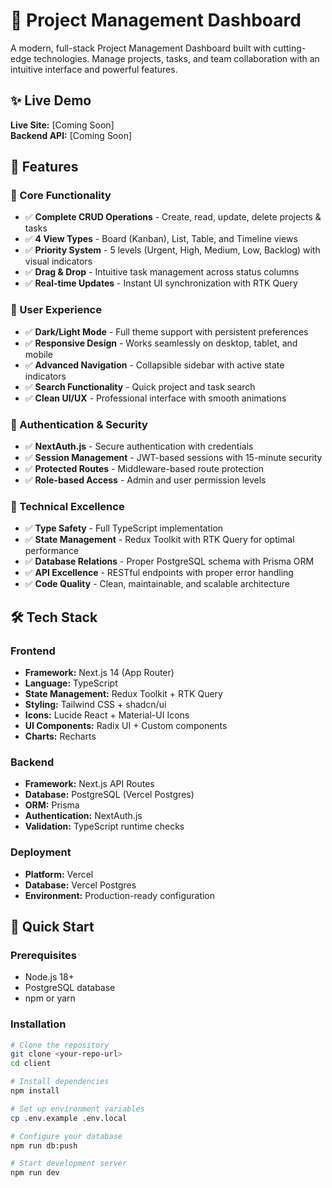 # 🚀 Project Management Dashboard

A modern, full-stack Project Management Dashboard built with cutting-edge technologies. Manage projects, tasks, and team collaboration with an intuitive interface and powerful features.

## ✨ Live Demo

**Live Site:** [Coming Soon]  
**Backend API:** [Coming Soon]

## 🎯 Features

### 🎨 Core Functionality
- ✅ **Complete CRUD Operations** - Create, read, update, delete projects & tasks
- ✅ **4 View Types** - Board (Kanban), List, Table, and Timeline views
- ✅ **Priority System** - 5 levels (Urgent, High, Medium, Low, Backlog) with visual indicators
- ✅ **Drag & Drop** - Intuitive task management across status columns
- ✅ **Real-time Updates** - Instant UI synchronization with RTK Query

### 🎪 User Experience
- ✅ **Dark/Light Mode** - Full theme support with persistent preferences
- ✅ **Responsive Design** - Works seamlessly on desktop, tablet, and mobile
- ✅ **Advanced Navigation** - Collapsible sidebar with active state indicators
- ✅ **Search Functionality** - Quick project and task search
- ✅ **Clean UI/UX** - Professional interface with smooth animations

### 🔐 Authentication & Security
- ✅ **NextAuth.js** - Secure authentication with credentials
- ✅ **Session Management** - JWT-based sessions with 15-minute security
- ✅ **Protected Routes** - Middleware-based route protection
- ✅ **Role-based Access** - Admin and user permission levels

### 🔧 Technical Excellence
- ✅ **Type Safety** - Full TypeScript implementation
- ✅ **State Management** - Redux Toolkit with RTK Query for optimal performance
- ✅ **Database Relations** - Proper PostgreSQL schema with Prisma ORM
- ✅ **API Excellence** - RESTful endpoints with proper error handling
- ✅ **Code Quality** - Clean, maintainable, and scalable architecture

## 🛠 Tech Stack

### Frontend
- **Framework:** Next.js 14 (App Router)
- **Language:** TypeScript
- **State Management:** Redux Toolkit + RTK Query
- **Styling:** Tailwind CSS + shadcn/ui
- **Icons:** Lucide React + Material-UI Icons
- **UI Components:** Radix UI + Custom components
- **Charts:** Recharts

### Backend
- **Framework:** Next.js API Routes
- **Database:** PostgreSQL (Vercel Postgres)
- **ORM:** Prisma
- **Authentication:** NextAuth.js
- **Validation:** TypeScript runtime checks

### Deployment
- **Platform:** Vercel
- **Database:** Vercel Postgres
- **Environment:** Production-ready configuration

## 🚀 Quick Start

### Prerequisites
- Node.js 18+ 
- PostgreSQL database
- npm or yarn

### Installation
```bash
# Clone the repository
git clone <your-repo-url>
cd client

# Install dependencies
npm install

# Set up environment variables
cp .env.example .env.local

# Configure your database
npm run db:push

# Start development server
npm run dev